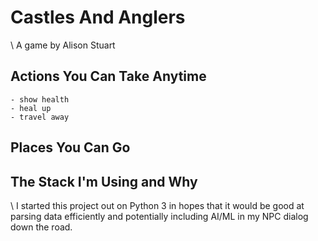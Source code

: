 # Castles And Anglers
\ A game by Alison Stuart

## Actions You Can Take Anytime
    - show health
    - heal up
    - travel away

## Places You Can Go

## The Stack I'm Using and Why
\ I started this project out on Python 3 in hopes that it would be good at parsing data efficiently and potentially including AI/ML in my NPC dialog down the road.

